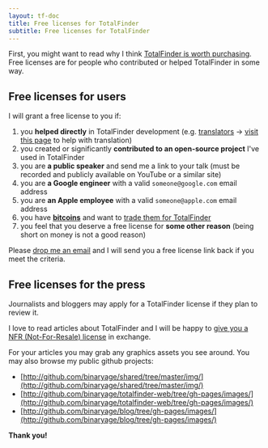```yaml
---
layout: tf-doc
title: Free licenses for TotalFinder
subtitle: Free licenses for TotalFinder
---
```


First, you might want to read why I think [TotalFinder is worth purchasing](/reasons-to-buy). Free licenses are for people who contributed or helped TotalFinder in some way.

## Free licenses for users

I will grant a free license to you if:

1. you **helped directly** in TotalFinder development (e.g. [translators](http://github.com/binaryage/totalfinder-i18n/contributors) -> [visit this page](http://github.com/binaryage/totalfinder-i18n) to help with translation)
2. you created or significantly **contributed to an open-source project** I've used in TotalFinder
3. you are **a public speaker** and send me a link to your talk (must be recorded and publicly available on YouTube or a similar site)
4. you are **a Google engineer** with a valid `someone@google.com` email address
5. you are **an Apple employee** with a valid `someone@apple.com` email address
6. you have **[bitcoins](https://arstechnica.com/tech-policy/news/2011/06/bitcoin-inside-the-encrypted-peer-to-peer-currency.ars)** and want to [trade them for TotalFinder](https://blog.binaryage.com/trade-totalfinder-bitcoin)
7. you feel that you deserve a free license for **some other reason** (being short on money is not a good reason)

Please [drop me an email](mailto:support@binaryage.com?subject=Free%20TotalFinder%20license%20request) and I will send you a free license link back if you meet the criteria.

## Free licenses for the press

Journalists and bloggers may apply for a TotalFinder license if they plan to review it.

I love to read articles about TotalFinder and I will be happy to [give you a NFR (Not-For-Resale) license](mailto:support@binaryage.com?subject=NFR%20TotalFinder%20license%20request) in exchange.

For your articles you may grab any graphics assets you see around. You may also browse my public github projects:

* [http://github.com/binaryage/shared/tree/master/img/](http://github.com/binaryage/shared/tree/master/img/)
* [http://github.com/binaryage/totalfinder-web/tree/gh-pages/images/](http://github.com/binaryage/totalfinder-web/tree/gh-pages/images/)
* [http://github.com/binaryage/blog/tree/gh-pages/images/](http://github.com/binaryage/blog/tree/gh-pages/images/)

**Thank you!**
